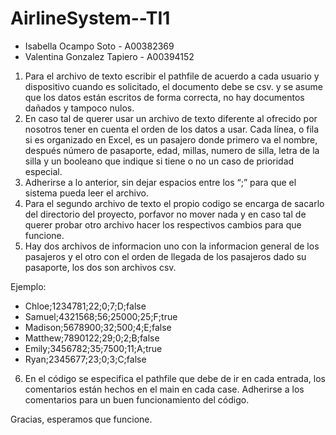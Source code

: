 ﻿# AirlineSystem--TI1
 - Isabella Ocampo Soto - A00382369
 - Valentina Gonzalez Tapiero - A00394152

1. Para el archivo de texto escribir el pathfile de acuerdo a cada usuario y dispositivo cuando es solicitado, el documento debe se csv. y se asume que los datos están escritos de forma correcta, no hay documentos dañados y tampoco nulos. 
2. En caso tal de querer usar un archivo de texto diferente al ofrecido por nosotros tener en cuenta el orden de los datos a usar. Cada línea, o fila si es organizado en Excel, es un pasajero donde primero va el nombre, después número de pasaporte, edad, millas, numero de silla, letra de la silla y un booleano que indique si tiene o no un caso de prioridad especial. 
3. Adherirse a lo anterior, sin dejar espacios entre los “;” para que el sistema pueda leer el archivo.
4. Para el segundo archivo de texto el propio codigo se encarga de sacarlo del directorio del proyecto, porfavor no mover nada y en caso tal de querer probar otro archivo hacer los respectivos cambios para que funcione.
5. Hay dos archivos de informacion uno con la informacion general de los pasajeros y el otro con el orden de llegada de los pasajeros dado su pasaporte, los dos son archivos csv.

Ejemplo:  
- Chloe;1234781;22;0;7;D;false
- Samuel;4321568;56;25000;25;F;true
- Madison;5678900;32;500;4;E;false
- Matthew;7890122;29;0;2;B;false
- Emily;3456782;35;7500;11;A;true
- Ryan;2345677;23;0;3;C;false

6. En el código se especifica el pathfile que debe de ir en cada entrada, los comentarios están hechos en el main en cada case. Adherirse a los comentarios para un buen funcionamiento del código.

Gracias, esperamos que funcione.
